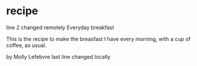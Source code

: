 # recipe
line 2 changed remotely Everyday breakfast

This is the recipe to make the breasfast I have every morning, with a cup of coffee, as usual.

by Molly Lefebvre
last line changed locally